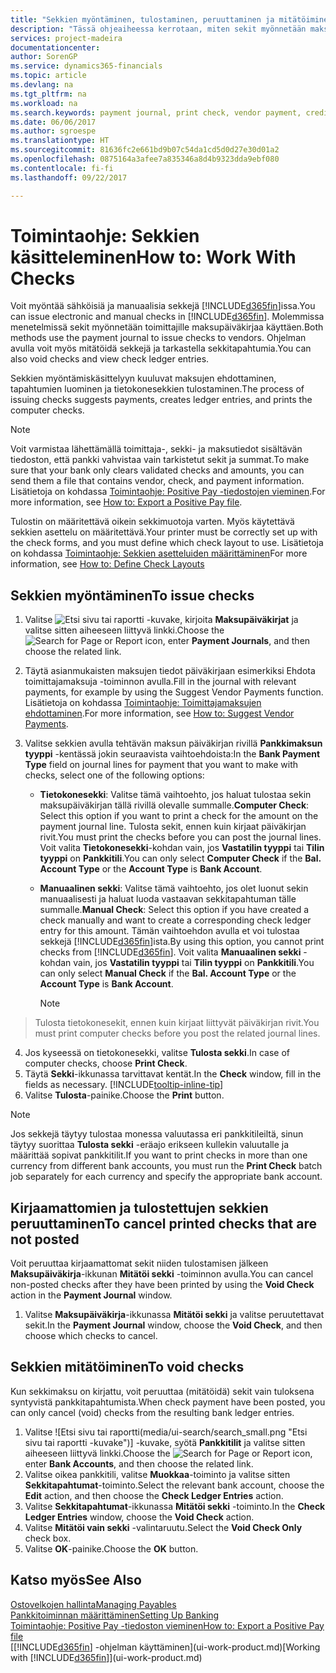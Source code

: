 ```yaml
---
title: "Sekkien myöntäminen, tulostaminen, peruuttaminen ja mitätöiminen| Microsoft Docs"
description: "Tässä ohjeaiheessa kerrotaan, miten sekit myönnetään maksupäiväkirjan avulla, tulostetaan ja mitätöidään tai miten sekkitapahtumia tarkastellaan Financialsissa."
services: project-madeira
documentationcenter: 
author: SorenGP
ms.service: dynamics365-financials
ms.topic: article
ms.devlang: na
ms.tgt_pltfrm: na
ms.workload: na
ms.search.keywords: payment journal, print check, vendor payment, creditor, debt, balance due, AP
ms.date: 06/06/2017
ms.author: sgroespe
ms.translationtype: HT
ms.sourcegitcommit: 81636fc2e661bd9b07c54da1cd5d0d27e30d01a2
ms.openlocfilehash: 0875164a3afee7a835346a8d4b9323dda9ebf080
ms.contentlocale: fi-fi
ms.lasthandoff: 09/22/2017

---
```

# <a name="how-to-work-with-checks"></a><span data-ttu-id="d73ca-103">Toimintaohje: Sekkien käsitteleminen</span><span class="sxs-lookup"><span data-stu-id="d73ca-103">How to: Work With Checks</span></span>
<span data-ttu-id="d73ca-104">Voit myöntää sähköisiä ja manuaalisia sekkejä [!INCLUDE[d365fin](includes/d365fin_md.md)]issa.</span><span class="sxs-lookup"><span data-stu-id="d73ca-104">You can issue electronic and manual checks in [!INCLUDE[d365fin](includes/d365fin_md.md)].</span></span> <span data-ttu-id="d73ca-105">Molemmissa menetelmissä sekit myönnetään toimittajille maksupäiväkirjaa käyttäen.</span><span class="sxs-lookup"><span data-stu-id="d73ca-105">Both methods use the payment journal to issue checks to vendors.</span></span> <span data-ttu-id="d73ca-106">Ohjelman avulla voit myös mitätöidä sekkejä ja tarkastella sekkitapahtumia.</span><span class="sxs-lookup"><span data-stu-id="d73ca-106">You can also void checks and view check ledger entries.</span></span>

<span data-ttu-id="d73ca-107">Sekkien myöntämiskäsittelyyn kuuluvat maksujen ehdottaminen, tapahtumien luominen ja tietokonesekkien tulostaminen.</span><span class="sxs-lookup"><span data-stu-id="d73ca-107">The process of issuing checks suggests payments, creates ledger entries, and prints the computer checks.</span></span>

> [!NOTE]  
>   <span data-ttu-id="d73ca-108">Voit varmistaa lähettämällä toimittaja-, sekki- ja maksutiedot sisältävän tiedoston, että pankki vahvistaa vain tarkistetut sekit ja summat.</span><span class="sxs-lookup"><span data-stu-id="d73ca-108">To make sure that your bank only clears validated checks and amounts, you can send them a file that contains vendor, check, and payment information.</span></span> <span data-ttu-id="d73ca-109">Lisätietoja on kohdassa [Toimintaohje: Positive Pay -tiedostojen vieminen](finance-how-positive-pay.md).</span><span class="sxs-lookup"><span data-stu-id="d73ca-109">For more information, see [How to: Export a Positive Pay file](finance-how-positive-pay.md).</span></span>

<span data-ttu-id="d73ca-110">Tulostin on määritettävä oikein sekkimuotoja varten. Myös käytettävä sekkien asettelu on määritettävä.</span><span class="sxs-lookup"><span data-stu-id="d73ca-110">Your printer must be correctly set up with the check forms, and you must define which check layout to use.</span></span> <span data-ttu-id="d73ca-111">Lisätietoja on kohdassa [Toimintaohje: Sekkien asetteluiden määrittäminen](finance-how-define-check-layouts.md)</span><span class="sxs-lookup"><span data-stu-id="d73ca-111">For more information, see [How to: Define Check Layouts](finance-how-define-check-layouts.md)</span></span>

## <a name="to-issue-checks"></a><span data-ttu-id="d73ca-112">Sekkien myöntäminen</span><span class="sxs-lookup"><span data-stu-id="d73ca-112">To issue checks</span></span>
1. <span data-ttu-id="d73ca-113">Valitse ![Etsi sivu tai raportti](media/ui-search/search_small.png "Etsi sivu tai raportti -kuvake") -kuvake, kirjoita **Maksupäiväkirjat** ja valitse sitten aiheeseen liittyvä linkki.</span><span class="sxs-lookup"><span data-stu-id="d73ca-113">Choose the ![Search for Page or Report](media/ui-search/search_small.png "Search for Page or Report icon") icon, enter **Payment Journals**, and then choose the related link.</span></span>
2. <span data-ttu-id="d73ca-114">Täytä asianmukaisten maksujen tiedot päiväkirjaan esimerkiksi Ehdota toimittajamaksuja -toiminnon avulla.</span><span class="sxs-lookup"><span data-stu-id="d73ca-114">Fill in the journal with relevant payments, for example by using the Suggest Vendor Payments function.</span></span> <span data-ttu-id="d73ca-115">Lisätietoja on kohdassa [Toimintaohje: Toimittajamaksujen ehdottaminen](payables-how-suggest-vendor-payments.md).</span><span class="sxs-lookup"><span data-stu-id="d73ca-115">For more information, see [How to: Suggest Vendor Payments](payables-how-suggest-vendor-payments.md).</span></span>
3. <span data-ttu-id="d73ca-116">Valitse sekkien avulla tehtävän maksun päiväkirjan rivillä **Pankkimaksun tyyppi** -kentässä jokin seuraavista vaihtoehdoista:</span><span class="sxs-lookup"><span data-stu-id="d73ca-116">In the **Bank Payment Type** field on journal lines for payment that you want to make with checks, select one of the following options:</span></span>

   * <span data-ttu-id="d73ca-117">**Tietokonesekki**: Valitse tämä vaihtoehto, jos haluat tulostaa sekin maksupäiväkirjan tällä rivillä olevalle summalle.</span><span class="sxs-lookup"><span data-stu-id="d73ca-117">**Computer Check**: Select this option if you want to print a check for the amount on the payment journal line.</span></span> <span data-ttu-id="d73ca-118">Tulosta sekit, ennen kuin kirjaat päiväkirjan rivit.</span><span class="sxs-lookup"><span data-stu-id="d73ca-118">You must print the checks before you can post the journal lines.</span></span> <span data-ttu-id="d73ca-119">Voit valita **Tietokonesekki**-kohdan vain, jos **Vastatilin tyyppi** tai **Tilin tyyppi** on **Pankkitili**.</span><span class="sxs-lookup"><span data-stu-id="d73ca-119">You can only select **Computer Check** if the **Bal. Account Type** or the **Account Type** is **Bank Account**.</span></span>
   * <span data-ttu-id="d73ca-120">**Manuaalinen sekki**: Valitse tämä vaihtoehto, jos olet luonut sekin manuaalisesti ja haluat luoda vastaavan sekkitapahtuman tälle summalle.</span><span class="sxs-lookup"><span data-stu-id="d73ca-120">**Manual Check**: Select this option if you have created a check manually and want to create a corresponding check ledger entry for this amount.</span></span> <span data-ttu-id="d73ca-121">Tämän vaihtoehdon avulla et voi tulostaa sekkejä [!INCLUDE[d365fin](includes/d365fin_md.md)]ista.</span><span class="sxs-lookup"><span data-stu-id="d73ca-121">By using this option, you cannot print checks from [!INCLUDE[d365fin](includes/d365fin_md.md)].</span></span> <span data-ttu-id="d73ca-122">Voit valita **Manuaalinen sekki** -kohdan vain, jos **Vastatilin tyyppi** tai **Tilin tyyppi** on **Pankkitili**.</span><span class="sxs-lookup"><span data-stu-id="d73ca-122">You can only select **Manual Check** if the **Bal. Account Type** or the **Account Type** is **Bank Account**.</span></span>

     > [!NOTE]  
>   <span data-ttu-id="d73ca-123">Tulosta tietokonesekit, ennen kuin kirjaat liittyvät päiväkirjan rivit.</span><span class="sxs-lookup"><span data-stu-id="d73ca-123">You must print computer checks before you post the related journal lines.</span></span>
4. <span data-ttu-id="d73ca-124">Jos kyseessä on tietokonesekki, valitse **Tulosta sekki**.</span><span class="sxs-lookup"><span data-stu-id="d73ca-124">In case of computer checks, choose **Print Check**.</span></span>
5. <span data-ttu-id="d73ca-125">Täytä **Sekki**-ikkunassa tarvittavat kentät.</span><span class="sxs-lookup"><span data-stu-id="d73ca-125">In the **Check** window, fill in the fields as necessary.</span></span> [!INCLUDE[tooltip-inline-tip](includes/tooltip-inline-tip_md.md)]
6. <span data-ttu-id="d73ca-126">Valitse **Tulosta**-painike.</span><span class="sxs-lookup"><span data-stu-id="d73ca-126">Choose the **Print** button.</span></span>

> [!NOTE]  
>   <span data-ttu-id="d73ca-127">Jos sekkejä täytyy tulostaa monessa valuutassa eri pankkitileiltä, sinun täytyy suorittaa **Tulosta sekki** -eräajo erikseen kullekin valuutalle ja määrittää sopivat pankkitilit.</span><span class="sxs-lookup"><span data-stu-id="d73ca-127">If you want to print checks in more than one currency from different bank accounts, you must run the **Print Check** batch job separately for each currency and specify the appropriate bank account.</span></span>

## <a name="to-cancel-printed-checks-that-are-not-posted"></a><span data-ttu-id="d73ca-128">Kirjaamattomien ja tulostettujen sekkien peruuttaminen</span><span class="sxs-lookup"><span data-stu-id="d73ca-128">To cancel printed checks that are not posted</span></span>
<span data-ttu-id="d73ca-129">Voit peruuttaa kirjaamattomat sekit niiden tulostamisen jälkeen **Maksupäiväkirja**-ikkunan **Mitätöi sekki** -toiminnon avulla.</span><span class="sxs-lookup"><span data-stu-id="d73ca-129">You can cancel non-posted checks after they have been printed by using the **Void Check** action in the **Payment Journal** window.</span></span>

1. <span data-ttu-id="d73ca-130">Valitse **Maksupäiväkirja**-ikkunassa **Mitätöi sekki** ja valitse peruutettavat sekit.</span><span class="sxs-lookup"><span data-stu-id="d73ca-130">In the **Payment Journal** window, choose the **Void Check**, and then choose which checks to cancel.</span></span>

## <a name="to-void-checks"></a><span data-ttu-id="d73ca-131">Sekkien mitätöiminen</span><span class="sxs-lookup"><span data-stu-id="d73ca-131">To void checks</span></span>
<span data-ttu-id="d73ca-132">Kun sekkimaksu on kirjattu, voit peruuttaa (mitätöidä) sekit vain tuloksena syntyvistä pankkitapahtumista.</span><span class="sxs-lookup"><span data-stu-id="d73ca-132">When check payment have been posted, you can only cancel (void) checks from the resulting bank ledger entries.</span></span>

1. <span data-ttu-id="d73ca-133">Valitse ![Etsi sivu tai raportti(media/ui-search/search_small.png "Etsi sivu tai raportti -kuvake")] -kuvake, syötä **Pankkitilit** ja valitse sitten aiheeseen liittyvä linkki.</span><span class="sxs-lookup"><span data-stu-id="d73ca-133">Choose the ![Search for Page or Report](media/ui-search/search_small.png "Search for Page or Report icon") icon, enter **Bank Accounts**, and then choose the related link.</span></span>
2. <span data-ttu-id="d73ca-134">Valitse oikea pankkitili, valitse **Muokkaa**-toiminto ja valitse sitten **Sekkitapahtumat**-toiminto.</span><span class="sxs-lookup"><span data-stu-id="d73ca-134">Select the relevant bank account, choose the **Edit** action, and then choose the **Check Ledger Entries** action.</span></span>
3. <span data-ttu-id="d73ca-135">Valitse **Sekkitapahtumat**-ikkunassa **Mitätöi sekki** -toiminto.</span><span class="sxs-lookup"><span data-stu-id="d73ca-135">In the **Check Ledger Entries** window, choose the **Void Check** action.</span></span>
4. <span data-ttu-id="d73ca-136">Valitse **Mitätöi vain sekki** -valintaruutu.</span><span class="sxs-lookup"><span data-stu-id="d73ca-136">Select the **Void Check Only** check box.</span></span>
5. <span data-ttu-id="d73ca-137">Valitse **OK**-painike.</span><span class="sxs-lookup"><span data-stu-id="d73ca-137">Choose the **OK** button.</span></span>

## <a name="see-also"></a><span data-ttu-id="d73ca-138">Katso myös</span><span class="sxs-lookup"><span data-stu-id="d73ca-138">See Also</span></span>
[<span data-ttu-id="d73ca-139">Ostovelkojen hallinta</span><span class="sxs-lookup"><span data-stu-id="d73ca-139">Managing Payables</span></span>](payables-manage-payables.md)  
[<span data-ttu-id="d73ca-140">Pankkitoiminnan määrittäminen</span><span class="sxs-lookup"><span data-stu-id="d73ca-140">Setting Up Banking</span></span>](bank-setup-banking.md)  
[<span data-ttu-id="d73ca-141">Toimintaohje: Positive Pay -tiedoston vieminen</span><span class="sxs-lookup"><span data-stu-id="d73ca-141">How to: Export a Positive Pay file</span></span>](finance-how-positive-pay.md)  
<span data-ttu-id="d73ca-142">[[!INCLUDE[d365fin](includes/d365fin_md.md)] -ohjelman käyttäminen](ui-work-product.md)</span><span class="sxs-lookup"><span data-stu-id="d73ca-142">[Working with [!INCLUDE[d365fin](includes/d365fin_md.md)]](ui-work-product.md)</span></span>  


